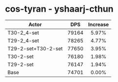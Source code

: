 # cos-tyran - yshaarj-cthun
| Actor | DPS | Increase |
|---|:---:|:---:|
|T30-2_4-set|79164|5.97%|
|T29-2_4-set|78265|4.77%|
|T29-2-set+T30-2-set|77650|3.95%|
|T30-2-set|76180|1.98%|
|T29-2-set|76147|1.94%|
|Base|74701|0.00%|
